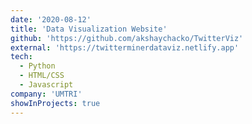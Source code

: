 ```yaml
---
date: '2020-08-12'
title: 'Data Visualization Website'
github: 'https://github.com/akshaychacko/TwitterViz'
external: 'https://twitterminerdataviz.netlify.app'
tech:
  - Python
  - HTML/CSS
  - Javascript
company: 'UMTRI'
showInProjects: true
---
```

